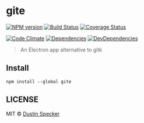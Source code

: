 # gite
[![NPM version](https://badge.fury.io/js/gite.svg)](https://badge.fury.io/js/gite) [![Build Status](https://travis-ci.org/dustinspecker/gite.svg)](https://travis-ci.org/dustinspecker/gite) [![Coverage Status](https://img.shields.io/coveralls/dustinspecker/gite.svg)](https://coveralls.io/r/dustinspecker/gite?branch=master)

[![Code Climate](https://codeclimate.com/github/dustinspecker/gite/badges/gpa.svg)](https://codeclimate.com/github/dustinspecker/gite) [![Dependencies](https://david-dm.org/dustinspecker/gite.svg)](https://david-dm.org/dustinspecker/gite/#info=dependencies&view=table) [![DevDependencies](https://david-dm.org/dustinspecker/gite/dev-status.svg)](https://david-dm.org/dustinspecker/gite/#info=devDependencies&view=table)

> An Electron app alternative to gitk

## Install
```
npm install --global gite
```

## LICENSE
MIT © [Dustin Specker](https://github.com/dustinspecker)
